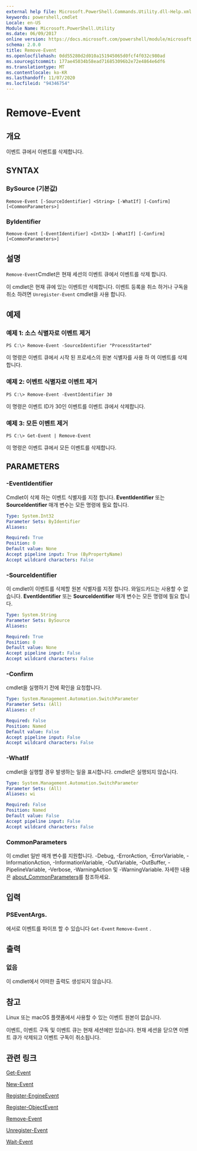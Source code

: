 ```yaml
---
external help file: Microsoft.PowerShell.Commands.Utility.dll-Help.xml
keywords: powershell,cmdlet
Locale: en-US
Module Name: Microsoft.PowerShell.Utility
ms.date: 06/09/2017
online version: https://docs.microsoft.com/powershell/module/microsoft.powershell.utility/remove-event?view=powershell-7&WT.mc_id=ps-gethelp
schema: 2.0.0
title: Remove-Event
ms.openlocfilehash: 0dd55280d2d010a151945065d0fcf4f032c980ad
ms.sourcegitcommit: 177ae45034b58ead716853096b2e72e4864e6df6
ms.translationtype: MT
ms.contentlocale: ko-KR
ms.lasthandoff: 11/07/2020
ms.locfileid: "94346754"
---
```

# Remove-Event

## 개요
이벤트 큐에서 이벤트를 삭제합니다.

## SYNTAX

### BySource (기본값)

```
Remove-Event [-SourceIdentifier] <String> [-WhatIf] [-Confirm] [<CommonParameters>]
```

### ByIdentifier

```
Remove-Event [-EventIdentifier] <Int32> [-WhatIf] [-Confirm] [<CommonParameters>]
```

## 설명

`Remove-Event`Cmdlet은 현재 세션의 이벤트 큐에서 이벤트를 삭제 합니다.

이 cmdlet은 현재 큐에 있는 이벤트만 삭제합니다. 이벤트 등록을 취소 하거나 구독을 취소 하려면 `Unregister-Event` cmdlet을 사용 합니다.

## 예제

### 예제 1: 소스 식별자로 이벤트 제거

```
PS C:\> Remove-Event -SourceIdentifier "ProcessStarted"
```

이 명령은 이벤트 큐에서 시작 된 프로세스의 원본 식별자를 사용 하 여 이벤트를 삭제 합니다.

### 예제 2: 이벤트 식별자로 이벤트 제거

```
PS C:\> Remove-Event -EventIdentifier 30
```

이 명령은 이벤트 ID가 30인 이벤트를 이벤트 큐에서 삭제합니다.

### 예제 3: 모든 이벤트 제거

```
PS C:\> Get-Event | Remove-Event
```

이 명령은 이벤트 큐에서 모든 이벤트를 삭제합니다.

## PARAMETERS

### -EventIdentifier

Cmdlet이 삭제 하는 이벤트 식별자를 지정 합니다. **EventIdentifier** 또는 **SourceIdentifier** 매개 변수는 모든 명령에 필요 합니다.

```yaml
Type: System.Int32
Parameter Sets: ByIdentifier
Aliases:

Required: True
Position: 0
Default value: None
Accept pipeline input: True (ByPropertyName)
Accept wildcard characters: False
```

### -SourceIdentifier

이 cmdlet이 이벤트를 삭제할 원본 식별자를 지정 합니다. 와일드카드는 사용할 수 없습니다. **EventIdentifier** 또는 **SourceIdentifier** 매개 변수는 모든 명령에 필요 합니다.

```yaml
Type: System.String
Parameter Sets: BySource
Aliases:

Required: True
Position: 0
Default value: None
Accept pipeline input: False
Accept wildcard characters: False
```

### -Confirm

cmdlet을 실행하기 전에 확인을 요청합니다.

```yaml
Type: System.Management.Automation.SwitchParameter
Parameter Sets: (All)
Aliases: cf

Required: False
Position: Named
Default value: False
Accept pipeline input: False
Accept wildcard characters: False
```

### -WhatIf

cmdlet을 실행할 경우 발생하는 일을 표시합니다. cmdlet은 실행되지 않습니다.

```yaml
Type: System.Management.Automation.SwitchParameter
Parameter Sets: (All)
Aliases: wi

Required: False
Position: Named
Default value: False
Accept pipeline input: False
Accept wildcard characters: False
```

### CommonParameters

이 cmdlet 일반 매개 변수를 지원합니다. -Debug, -ErrorAction, -ErrorVariable, -InformationAction, -InformationVariable, -OutVariable, -OutBuffer, -PipelineVariable, -Verbose, -WarningAction 및 -WarningVariable. 자세한 내용은 [about_CommonParameters](https://go.microsoft.com/fwlink/?LinkID=113216)를 참조하세요.

## 입력

### PSEventArgs.

에서로 이벤트를 파이프 할 수 있습니다 `Get-Event` `Remove-Event` .

## 출력

### 없음

이 cmdlet에서 어떠한 출력도 생성되지 않습니다.

## 참고

Linux 또는 macOS 플랫폼에서 사용할 수 있는 이벤트 원본이 없습니다.

이벤트, 이벤트 구독 및 이벤트 큐는 현재 세션에만 있습니다. 현재 세션을 닫으면 이벤트 큐가 삭제되고 이벤트 구독이 취소됩니다.

## 관련 링크

[Get-Event](Get-Event.md)

[New-Event](New-Event.md)

[Register-EngineEvent](Register-EngineEvent.md)

[Register-ObjectEvent](Register-ObjectEvent.md)

[Remove-Event](Remove-Event.md)

[Unregister-Event](Unregister-Event.md)

[Wait-Event](Wait-Event.md)
